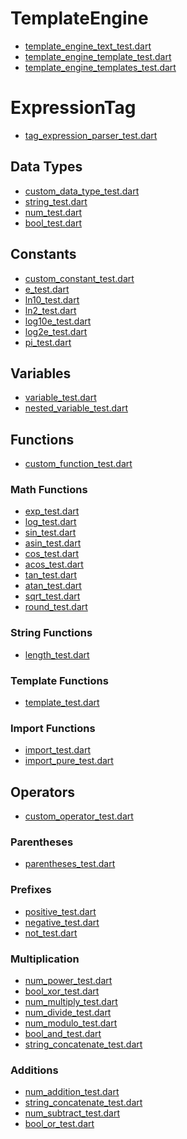 [//]: # (This document was generated by template_engine/tool/generate_documentation.dart using template_engine/doc/template/example.md.template)
# TemplateEngine
* <a href="https://github.com/domain-centric/template_engine/blob/main/test/src/template_engine_text_test.dart">template_engine_text_test.dart</a>
* <a href="https://github.com/domain-centric/template_engine/blob/main/test/src/template_engine_template_test.dart">template_engine_template_test.dart</a>
* <a href="https://github.com/domain-centric/template_engine/blob/main/test/src/template_engine_templates_test.dart">template_engine_templates_test.dart</a>
# ExpressionTag
* <a href="https://github.com/domain-centric/template_engine/blob/main/test/src/parser/tag/expression/tag_expression_parser_test.dart">tag_expression_parser_test.dart</a>
## Data Types
* <a href="https://github.com/domain-centric/template_engine/blob/main/test/src/parser/tag/expression/data_type/custom_data_type_test.dart">custom_data_type_test.dart</a>
* <a href="https://github.com/domain-centric/template_engine/blob/main/test/src/parser/tag/expression/data_type/string_test.dart">string_test.dart</a>
* <a href="https://github.com/domain-centric/template_engine/blob/main/test/src/parser/tag/expression/data_type/num_test.dart">num_test.dart</a>
* <a href="https://github.com/domain-centric/template_engine/blob/main/test/src/parser/tag/expression/data_type/bool_test.dart">bool_test.dart</a>
## Constants
* <a href="https://github.com/domain-centric/template_engine/blob/main/test/src/parser/tag/expression/constant/custom_constant_test.dart">custom_constant_test.dart</a>
* <a href="https://github.com/domain-centric/template_engine/blob/main/test/src/parser/tag/expression/constant/e_test.dart">e_test.dart</a>
* <a href="https://github.com/domain-centric/template_engine/blob/main/test/src/parser/tag/expression/constant/ln10_test.dart">ln10_test.dart</a>
* <a href="https://github.com/domain-centric/template_engine/blob/main/test/src/parser/tag/expression/constant/ln2_test.dart">ln2_test.dart</a>
* <a href="https://github.com/domain-centric/template_engine/blob/main/test/src/parser/tag/expression/constant/log10e_test.dart">log10e_test.dart</a>
* <a href="https://github.com/domain-centric/template_engine/blob/main/test/src/parser/tag/expression/constant/log2e_test.dart">log2e_test.dart</a>
* <a href="https://github.com/domain-centric/template_engine/blob/main/test/src/parser/tag/expression/constant/pi_test.dart">pi_test.dart</a>
## Variables
* <a href="https://github.com/domain-centric/template_engine/blob/main/test/src/parser/tag/expression/variable/variable_test.dart">variable_test.dart</a>
* <a href="https://github.com/domain-centric/template_engine/blob/main/test/src/parser/tag/expression/variable/nested_variable_test.dart">nested_variable_test.dart</a>
## Functions
* <a href="https://github.com/domain-centric/template_engine/blob/main/test/src/parser/tag/expression/function/custom_function_test.dart">custom_function_test.dart</a>
### Math Functions
* <a href="https://github.com/domain-centric/template_engine/blob/main/test/src/parser/tag/expression/function/math/exp_test.dart">exp_test.dart</a>
* <a href="https://github.com/domain-centric/template_engine/blob/main/test/src/parser/tag/expression/function/math/log_test.dart">log_test.dart</a>
* <a href="https://github.com/domain-centric/template_engine/blob/main/test/src/parser/tag/expression/function/math/sin_test.dart">sin_test.dart</a>
* <a href="https://github.com/domain-centric/template_engine/blob/main/test/src/parser/tag/expression/function/math/asin_test.dart">asin_test.dart</a>
* <a href="https://github.com/domain-centric/template_engine/blob/main/test/src/parser/tag/expression/function/math/cos_test.dart">cos_test.dart</a>
* <a href="https://github.com/domain-centric/template_engine/blob/main/test/src/parser/tag/expression/function/math/acos_test.dart">acos_test.dart</a>
* <a href="https://github.com/domain-centric/template_engine/blob/main/test/src/parser/tag/expression/function/math/tan_test.dart">tan_test.dart</a>
* <a href="https://github.com/domain-centric/template_engine/blob/main/test/src/parser/tag/expression/function/math/atan_test.dart">atan_test.dart</a>
* <a href="https://github.com/domain-centric/template_engine/blob/main/test/src/parser/tag/expression/function/math/sqrt_test.dart">sqrt_test.dart</a>
* <a href="https://github.com/domain-centric/template_engine/blob/main/test/src/parser/tag/expression/function/math/round_test.dart">round_test.dart</a>
### String Functions
* <a href="https://github.com/domain-centric/template_engine/blob/main/test/src/parser/tag/expression/function/string/length_test.dart">length_test.dart</a>
### Template Functions
* <a href="https://github.com/domain-centric/template_engine/blob/main/test/src/parser/tag/expression/function/template/template_test.dart">template_test.dart</a>
### Import Functions
* <a href="https://github.com/domain-centric/template_engine/blob/main/test/src/parser/tag/expression/function/import/import_test.dart">import_test.dart</a>
* <a href="https://github.com/domain-centric/template_engine/blob/main/test/src/parser/tag/expression/function/import/import_pure_test.dart">import_pure_test.dart</a>
## Operators
* <a href="https://github.com/domain-centric/template_engine/blob/main/test/src/parser/tag/expression/operator/custom_operator_test.dart">custom_operator_test.dart</a>
### Parentheses
* <a href="https://github.com/domain-centric/template_engine/blob/main/test/src/parser/tag/expression/operator/parentheses_test.dart">parentheses_test.dart</a>
### Prefixes
* <a href="https://github.com/domain-centric/template_engine/blob/main/test/src/parser/tag/expression/operator/prefix/positive_test.dart">positive_test.dart</a>
* <a href="https://github.com/domain-centric/template_engine/blob/main/test/src/parser/tag/expression/operator/prefix/negative_test.dart">negative_test.dart</a>
* <a href="https://github.com/domain-centric/template_engine/blob/main/test/src/parser/tag/expression/operator/prefix/not_test.dart">not_test.dart</a>
### Multiplication
* <a href="https://github.com/domain-centric/template_engine/blob/main/test/src/parser/tag/expression/operator/multiplication/num_power_test.dart">num_power_test.dart</a>
* <a href="https://github.com/domain-centric/template_engine/blob/main/test/src/parser/tag/expression/operator/multiplication/bool_xor_test.dart">bool_xor_test.dart</a>
* <a href="https://github.com/domain-centric/template_engine/blob/main/test/src/parser/tag/expression/operator/multiplication/num_multiply_test.dart">num_multiply_test.dart</a>
* <a href="https://github.com/domain-centric/template_engine/blob/main/test/src/parser/tag/expression/operator/multiplication/num_divide_test.dart">num_divide_test.dart</a>
* <a href="https://github.com/domain-centric/template_engine/blob/main/test/src/parser/tag/expression/operator/multiplication/num_modulo_test.dart">num_modulo_test.dart</a>
* <a href="https://github.com/domain-centric/template_engine/blob/main/test/src/parser/tag/expression/operator/multiplication/bool_and_test.dart">bool_and_test.dart</a>
* <a href="https://github.com/domain-centric/template_engine/blob/main/test/src/parser/tag/expression/operator/multiplication/string_concatenate_test.dart">string_concatenate_test.dart</a>
### Additions
* <a href="https://github.com/domain-centric/template_engine/blob/main/test/src/parser/tag/expression/operator/addition/num_addition_test.dart">num_addition_test.dart</a>
* <a href="https://github.com/domain-centric/template_engine/blob/main/test/src/parser/tag/expression/operator/addition/string_concatenate_test.dart">string_concatenate_test.dart</a>
* <a href="https://github.com/domain-centric/template_engine/blob/main/test/src/parser/tag/expression/operator/addition/num_subtract_test.dart">num_subtract_test.dart</a>
* <a href="https://github.com/domain-centric/template_engine/blob/main/test/src/parser/tag/expression/operator/addition/bool_or_test.dart">bool_or_test.dart</a>